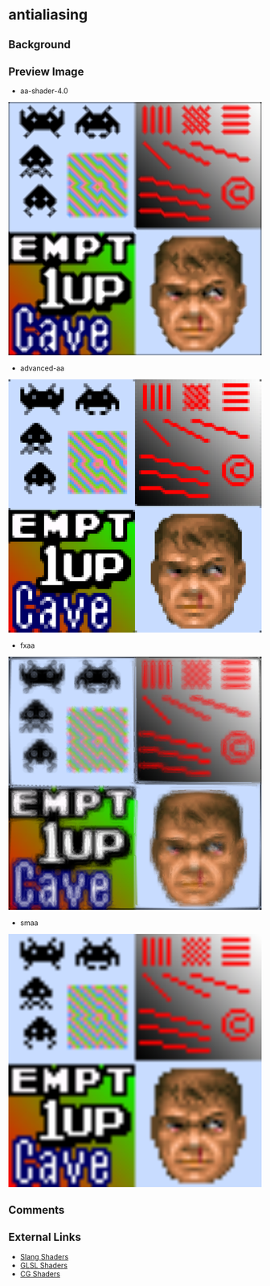 # antialiasing

## Background

## Preview Image
* aa-shader-4.0

![](../image/shader/antialiasing/aa-shader-4.0.png)

* advanced-aa

![](../image/shader/antialiasing/advanced-aa.png)

* fxaa

![](../image/shader/antialiasing/fxaa.png)

* smaa

![](../image/shader/antialiasing/smaa.png)

## Comments

## External Links

* [Slang Shaders](https://github.com/libretro/slang-shaders)
* [GLSL Shaders](https://github.com/libretro/glsl-shaders)
* [CG Shaders](https://github.com/libretro/common-shaders)
